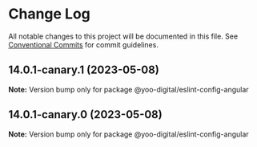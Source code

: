 # Change Log

All notable changes to this project will be documented in this file.
See [Conventional Commits](https://conventionalcommits.org) for commit guidelines.

## 14.0.1-canary.1 (2023-05-08)

**Note:** Version bump only for package @yoo-digital/eslint-config-angular





## 14.0.1-canary.0 (2023-05-08)

**Note:** Version bump only for package @yoo-digital/eslint-config-angular
